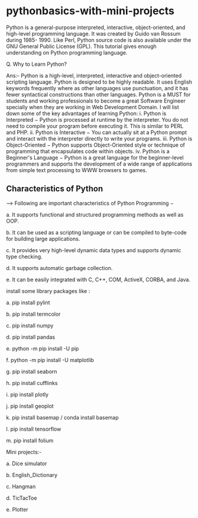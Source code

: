 # pythonbasics-with-mini-projects

Python is a general-purpose interpreted, interactive, object-oriented, and high-level programming language. It was created by Guido van Rossum during 1985- 1990. Like Perl, Python source code is also available under the GNU General Public License (GPL). This tutorial gives enough understanding on Python programming language.

Q. Why to Learn Python?

Ans:- Python is a high-level, interpreted, interactive and object-oriented scripting language. Python is designed to be highly readable. It uses English keywords frequently           where as other languages use punctuation, and it has fewer syntactical constructions than other languages.
      Python is a MUST for students and working professionals to become a great Software Engineer specially when they are working in Web Development Domain. I will list down           some of the key advantages of learning Python:
      i. Python is Interpreted − Python is processed at runtime by the interpreter. You do not need to compile your program before executing it. This is similar to PERL and PHP.
      ii. Python is Interactive − You can actually sit at a Python prompt and interact with the interpreter directly to write your programs.
      iii. Python is Object-Oriented − Python supports Object-Oriented style or technique of programming that encapsulates code within objects.
      iv. Python is a Beginner's Language − Python is a great language for the beginner-level programmers and supports the development of a wide range of applications from                 simple text processing to WWW browsers to games.

## Characteristics of Python
--> Following are important characteristics of Python Programming −

a. It supports functional and structured programming methods as well as OOP.

b. It can be used as a scripting language or can be compiled to byte-code for building large applications.

c. It provides very high-level dynamic data types and supports dynamic type checking.

d. It supports automatic garbage collection.

e. It can be easily integrated with C, C++, COM, ActiveX, CORBA, and Java.


install some library packages like :

a. pip install pylint

b. pip install termcolor

c. pip install numpy

d. pip install pandas

e. python -m pip install -U pip

f. python -m pip install -U matplotlib

g. pip install seaborn

h. pip install cufflinks

i. pip install plotly

j. pip install geoplot

k. pip install basemap / conda install basemap

l. pip install tensorflow

m. pip install folium

Mini projects:-

a. Dice simulator

b. English_Dictionary

c. Hangman

d. TicTacToe

e. Plotter
